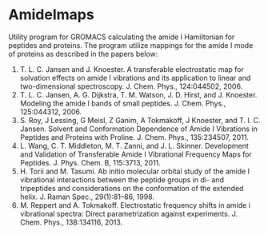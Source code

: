 # AmideImaps
Utility program for GROMACS calculating the amide I Hamiltonian for peptides and proteins. The program utilize mappings for the amide I mode of proteins as described in the papers below: 
1. T. L. C. Jansen and J. Knoester. A transferable electrostatic map for solvation effects on amide I vibrations and its application to linear and two-dimensional spectroscopy. J. Chem. Phys., 124:044502, 2006.
2. T. L. C. Jansen, A. G. Dijkstra, T. M. Watson, J. D. Hirst, and J. Knoester. Modeling the amide I bands of small peptides. J. Chem. Phys., 125:044312, 2006.
3. S. Roy, J Lessing, G Meisl, Z Ganim, A Tokmakoff, J Knoester, and T. l. C. Jansen. Solvent and Conformation Dependence of Amide I Vibrations in Peptides and Proteins with Proline. J. Chem. Phys., 135:234507, 2011.
4. L. Wang, C. T. Middleton, M. T. Zanni, and J. L. Skinner. Development and Validation of Transferable Amide I Vibrational Frequency Maps for Peptides. J. Phys. Chem. B, 115:3713, 2011.
5. H. Torii and M. Tasumi. Ab initio molecular orbital study of the amide I vibrational interactions between the peptide groups in di- and tripeptides and considerations on the conformation of the extended helix. J. Raman Spec., 29(1):81–86, 1998.
6. M. Reppert and A. Tokmakoff. Electrostatic frequency shifts in amide i vibrational spectra: Direct parametrization against experiments. J. Chem. Phys., 138:134116, 2013.
